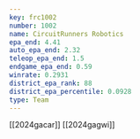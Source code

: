 ```yaml
---
key: frc1002
number: 1002
name: CircuitRunners Robotics
epa_end: 4.41
auto_epa_end: 2.32
teleop_epa_end: 1.5
endgame_epa_end: 0.59
winrate: 0.2931
district_epa_rank: 88
district_epa_percentile: 0.0928
type: Team
---
```

[[2024gacar]]
[[2024gagwi]]
